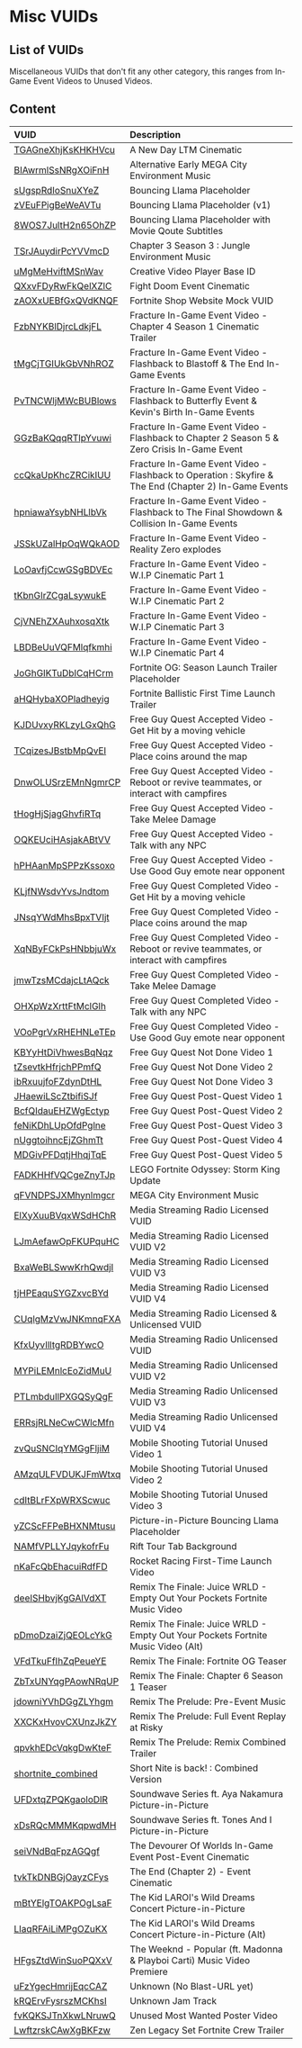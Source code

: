 # Misc VUIDs

## List of VUIDs

Miscellaneous VUIDs that don't fit any other category, this ranges from In-Game Event Videos to Unused Videos.

## Content

| VUID                                                 | Description                                                                                          |
| :--------------------------------------------------- | :--------------------------------------------------------------------------------------------------- |
| [TGAGneXhjKsKHKHVcu](blurls/TGAGneXhjKsKHKHVcu.json) | A New Day LTM Cinematic                                                                              |
| [BIAwrmlSsNRgXOiFnH](blurls/BIAwrmlSsNRgXOiFnH.json) | Alternative Early MEGA City Environment Music                                                        |
| [sUgspRdIoSnuXYeZ](blurls/sUgspRdIoSnuXYeZ.json)     | Bouncing Llama Placeholder                                                                           |
| [zVEuFPigBeWeAVTu](blurls/zVEuFPigBeWeAVTu.json)     | Bouncing Llama Placeholder (v1)                                                                      |
| [8WOS7JultH2n65OhZP](blurls/8WOS7JultH2n65OhZP.json) | Bouncing Llama Placeholder with Movie Qoute Subtitles                                                |
| [TSrJAuydirPcYVVmcD](blurls/TSrJAuydirPcYVVmcD.json) | Chapter 3 Season 3 : Jungle Environment Music                                                        |
| [uMgMeHviftMSnWav](blurls/uMgMeHviftMSnWav.json)     | Creative Video Player Base ID                                                                        |
| [QXxvFDyRwFkQelXZlC](blurls/QXxvFDyRwFkQelXZlC.json) | Fight Doom Event Cinematic                                                                           |
| [zAOXxUEBfGxQVdKNQF](blurls/zAOXxUEBfGxQVdKNQF.json) | Fortnite Shop Website Mock VUID                                                                      |
| [FzbNYKBlDjrcLdkjFL](blurls/FzbNYKBlDjrcLdkjFL.json) | Fracture In-Game Event Video - Chapter 4 Season 1 Cinematic Trailer                                  |
| [tMgCjTGIUkGbVNhROZ](blurls/tMgCjTGIUkGbVNhROZ.json) | Fracture In-Game Event Video - Flashback to Blastoff & The End In-Game Events                        |
| [PvTNCWljMWcBUBlows](blurls/PvTNCWljMWcBUBlows.json) | Fracture In-Game Event Video - Flashback to Butterfly Event & Kevin's Birth In-Game Events           |
| [GGzBaKQqqRTlpYvuwi](blurls/GGzBaKQqqRTlpYvuwi.json) | Fracture In-Game Event Video - Flashback to Chapter 2 Season 5 & Zero Crisis In-Game Event           |
| [ccQkaUpKhcZRCikIUU](blurls/ccQkaUpKhcZRCikIUU.json) | Fracture In-Game Event Video - Flashback to Operation : Skyfire & The End (Chapter 2) In-Game Events |
| [hpniawaYsybNHLlbVk](blurls/hpniawaYsybNHLlbVk.json) | Fracture In-Game Event Video - Flashback to The Final Showdown & Collision In-Game Events            |
| [JSSkUZalHpOqWQkAOD](blurls/JSSkUZalHpOqWQkAOD.json) | Fracture In-Game Event Video - Reality Zero explodes                                                 |
| [LoOavfjCcwGSgBDVEc](blurls/LoOavfjCcwGSgBDVEc.json) | Fracture In-Game Event Video - W.I.P Cinematic Part 1                                                |
| [tKbnGIrZCgaLsywukE](blurls/tKbnGIrZCgaLsywukE.json) | Fracture In-Game Event Video - W.I.P Cinematic Part 2                                                |
| [CjVNEhZXAuhxosqXtk](blurls/CjVNEhZXAuhxosqXtk.json) | Fracture In-Game Event Video - W.I.P Cinematic Part 3                                                |
| [LBDBeUuVQFMlqfkmhi](blurls/LBDBeUuVQFMlqfkmhi.json) | Fracture In-Game Event Video - W.I.P Cinematic Part 4                                                |
| [JoGhGIKTuDbICqHCrm](blurls/JoGhGIKTuDbICqHCrm.json) | Fortnite OG: Season Launch Trailer Placeholder                                                       |
| [aHQHybaXOPladheyig](blurls/aHQHybaXOPladheyig.json) | Fortnite Ballistic First Time Launch Trailer                                                         |
| [KJDUvxyRKLzyLGxQhG](blurls/KJDUvxyRKLzyLGxQhG.json) | Free Guy Quest Accepted Video - Get Hit by a moving vehicle                                          |
| [TCqizesJBstbMpQvEI](blurls/TCqizesJBstbMpQvEI.json) | Free Guy Quest Accepted Video - Place coins around the map                                           |
| [DnwOLUSrzEMnNgmrCP](blurls/DnwOLUSrzEMnNgmrCP.json) | Free Guy Quest Accepted Video - Reboot or revive teammates, or interact with campfires               |
| [tHogHjSjagGhvfiRTq](blurls/tHogHjSjagGhvfiRTq.json) | Free Guy Quest Accepted Video - Take Melee Damage                                                    |
| [OQKEUciHAsjakABtVV](blurls/OQKEUciHAsjakABtVV.json) | Free Guy Quest Accepted Video - Talk with any NPC                                                    |
| [hPHAanMpSPPzKssoxo](blurls/hPHAanMpSPPzKssoxo.json) | Free Guy Quest Accepted Video - Use Good Guy emote near opponent                                     |
| [KLjfNWsdvYvsJndtom](blurls/KLjfNWsdvYvsJndtom.json) | Free Guy Quest Completed Video - Get Hit by a moving vehicle                                         |
| [JNsqYWdMhsBpxTVIjt](blurls/JNsqYWdMhsBpxTVIjt.json) | Free Guy Quest Completed Video - Place coins around the map                                          |
| [XqNByFCkPsHNbbjuWx](blurls/XqNByFCkPsHNbbjuWx.json) | Free Guy Quest Completed Video - Reboot or revive teammates, or interact with campfires              |
| [jmwTzsMCdajcLtAQck](blurls/jmwTzsMCdajcLtAQck.json) | Free Guy Quest Completed Video - Take Melee Damage                                                   |
| [OHXpWzXrttFtMclGlh](blurls/OHXpWzXrttFtMclGlh.json) | Free Guy Quest Completed Video - Talk with any NPC                                                   |
| [VOoPgrVxRHEHNLeTEp](blurls/VOoPgrVxRHEHNLeTEp.json) | Free Guy Quest Completed Video - Use Good Guy emote near opponent                                    |
| [KBYyHtDiVhwesBqNqz](blurls/KBYyHtDiVhwesBqNqz.json) | Free Guy Quest Not Done Video 1                                                                      |
| [tZsevtkHfrjchPPmfQ](blurls/tZsevtkHfrjchPPmfQ.json) | Free Guy Quest Not Done Video 2                                                                      |
| [ibRxuujfoFZdynDtHL](blurls/ibRxuujfoFZdynDtHL.json) | Free Guy Quest Not Done Video 3                                                                      |
| [JHaewiLScZtbifiSJf](blurls/JHaewiLScZtbifiSJf.json) | Free Guy Quest Post-Quest Video 1                                                                    |
| [BcfQIdauEHZWgEctyp](blurls/BcfQIdauEHZWgEctyp.json) | Free Guy Quest Post-Quest Video 2                                                                    |
| [feNiKDhLUpOfdPglne](blurls/feNiKDhLUpOfdPglne.json) | Free Guy Quest Post-Quest Video 3                                                                    |
| [nUggtoihncEjZGhmTt](blurls/nUggtoihncEjZGhmTt.json) | Free Guy Quest Post-Quest Video 4                                                                    |
| [MDGivPFDqtjHhqjTqE](blurls/MDGivPFDqtjHhqjTqE.json) | Free Guy Quest Post-Quest Video 5                                                                    |
| [FADKHHfVQCgeZnyTJp](blurls/FADKHHfVQCgeZnyTJp.json) | LEGO Fortnite Odyssey: Storm King Update                                                             |
| [qFVNDPSJXMhynlmgcr](blurls/qFVNDPSJXMhynlmgcr.json) | MEGA City Environment Music                                                                          |
| [ElXyXuuBVqxWSdHChR](blurls/ElXyXuuBVqxWSdHChR.json) | Media Streaming Radio Licensed VUID                                                                  |
| [LJmAefawOpFKUPquHC](blurls/LJmAefawOpFKUPquHC.json) | Media Streaming Radio Licensed VUID V2                                                               |
| [BxaWeBLSwwKrhQwdjI](blurls/BxaWeBLSwwKrhQwdjI.json) | Media Streaming Radio Licensed VUID V3                                                               |
| [tjHPEaquSYGZxvcBYd](blurls/tjHPEaquSYGZxvcBYd.json) | Media Streaming Radio Licensed VUID V4                                                               |
| [CUqlgMzVwJNKmnqFXA](blurls/CUqlgMzVwJNKmnqFXA.json) | Media Streaming Radio Licensed & Unlicensed VUID                                                     |
| [KfxUyvIlltgRDBYwcO](blurls/KfxUyvIlltgRDBYwcO.json) | Media Streaming Radio Unlicensed VUID                                                                |
| [MYPiLEMnlcEoZidMuU](blurls/MYPiLEMnlcEoZidMuU.json) | Media Streaming Radio Unlicensed VUID V2                                                             |
| [PTLmbduIlPXGQSyQgF](blurls/PTLmbduIlPXGQSyQgF.json) | Media Streaming Radio Unlicensed VUID V3                                                             |
| [ERRsjRLNeCwCWlcMfn](blurls/ERRsjRLNeCwCWlcMfn.json) | Media Streaming Radio Unlicensed VUID V4                                                             |
| [zvQuSNCIqYMGgFljiM](blurls/zvQuSNCIqYMGgFljiM.json) | Mobile Shooting Tutorial Unused Video 1                                                              |
| [AMzqULFVDUKJFmWtxq](blurls/AMzqULFVDUKJFmWtxq.json) | Mobile Shooting Tutorial Unused Video 2                                                              |
| [cdItBLrFXpWRXScwuc](blurls/cdItBLrFXpWRXScwuc.json) | Mobile Shooting Tutorial Unused Video 3                                                              |
| [yZCScFFPeBHXNMtusu](blurls/yZCScFFPeBHXNMtusu.json) | Picture-in-Picture Bouncing Llama Placeholder                                                        |
| [NAMfVPLLYJqykofrFu](blurls/NAMfVPLLYJqykofrFu.json) | Rift Tour Tab Background                                                                             |
| [nKaFcQbEhacuiRdfFD](blurls/nKaFcQbEhacuiRdfFD.json) | Rocket Racing First-Time Launch Video                                                                |
| [deeISHbvjKgGAlVdXT](blurls/deeISHbvjKgGAlVdXT.json) | Remix The Finale: Juice WRLD - Empty Out Your Pockets Fortnite Music Video                           |
| [pDmoDzaiZjQEOLcYkG](blurls/pDmoDzaiZjQEOLcYkG.json) | Remix The Finale: Juice WRLD - Empty Out Your Pockets Fortnite Music Video (Alt)                     |
| [VFdTkuFfIhZqPeueYE](blurls/VFdTkuFfIhZqPeueYE.json) | Remix The Finale: Fortnite OG Teaser                                                                 |
| [ZbTxUNYqgPAowNRqUP](blurls/ZbTxUNYqgPAowNRqUP.json) | Remix The Finale: Chapter 6 Season 1 Teaser                                                          |
| [jdowniYVhDGgZLYhgm](blurls/jdowniYVhDGgZLYhgm.json) | Remix The Prelude: Pre-Event Music                                                                   |
| [XXCKxHvovCXUnzJkZY](blurls/XXCKxHvovCXUnzJkZY.json) | Remix The Prelude: Full Event Replay at Risky                                                        |
| [qpvkhEDcVqkgDwKteF](blurls/qpvkhEDcVqkgDwKteF.json) | Remix The Prelude: Remix Combined Trailer                                                            |
| [shortnite_combined](blurls/shortnite_combined.json) | Short Nite is back! : Combined Version                                                               |
| [UFDxtqZPQKgaoloDlR](blurls/UFDxtqZPQKgaoloDlR.json) | Soundwave Series ft. Aya Nakamura Picture-in-Picture                                                 |
| [xDsRQcMMMKqpwdMH](blurls/xDsRQcMMMKqpwdMH.json)     | Soundwave Series ft. Tones And I Picture-in-Picture                                                  |
| [seiVNdBqFpzAGQgf](blurls/seiVNdBqFpzAGQgf.json)     | The Devourer Of Worlds In-Game Event Post-Event Cinematic                                            |
| [tvkTkDNBGjOayzCFys](blurls/tvkTkDNBGjOayzCFys.json) | The End (Chapter 2) - Event Cinematic                                                                |
| [mBtYElgTOAKPOgLsaF](blurls/mBtYElgTOAKPOgLsaF.json) | The Kid LAROI's Wild Dreams Concert Picture-in-Picture                                               |
| [LIaqRFAiLiMPgOZuKX](blurls/LIaqRFAiLiMPgOZuKX.json) | The Kid LAROI's Wild Dreams Concert Picture-in-Picture (Alt)                                         |
| [HFgsZtdWinSuoPQXxV](blurls/HFgsZtdWinSuoPQXxV.json) | The Weeknd - Popular (ft. Madonna & Playboi Carti) Music Video Premiere                              |
| [uFzYgecHmrijEqcCAZ](blurls/uFzYgecHmrijEqcCAZ.json) | Unknown (No Blast-URL yet)                                                                           |
| [kRQErvFysrszMCKhsI](blurls/kRQErvFysrszMCKhsI.json) | Unknown Jam Track                                                                                    |
| [fvKQKSJTnXkwLNruwQ](blurls/fvKQKSJTnXkwLNruwQ.json) | Unused Most Wanted Poster Video                                                                      |
| [LwftzrskCAwXgBKFzw](blurls/LwftzrskCAwXgBKFzw.json) | Zen Legacy Set Fortnite Crew Trailer                                                                 |
